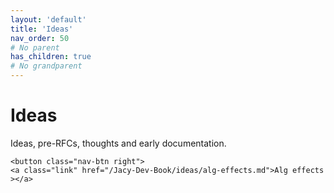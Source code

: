 ```yaml
---
layout: 'default'
title: 'Ideas'
nav_order: 50
# No parent
has_children: true
# No grandparent
---
```


# Ideas

Ideas, pre-RFCs, thoughts and early documentation.
<div class="nav-btn-block">
    
    <button class="nav-btn right">
    <a class="link" href="/Jacy-Dev-Book/ideas/alg-effects.md">Alg effects ></a>
</button>

</div>
